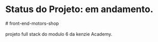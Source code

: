 <h1> Status do Projeto: em andamento. </h1>
# front-end-motors-shop
<br></br>
projeto full stack do modulo 6 da kenzie Academy.
